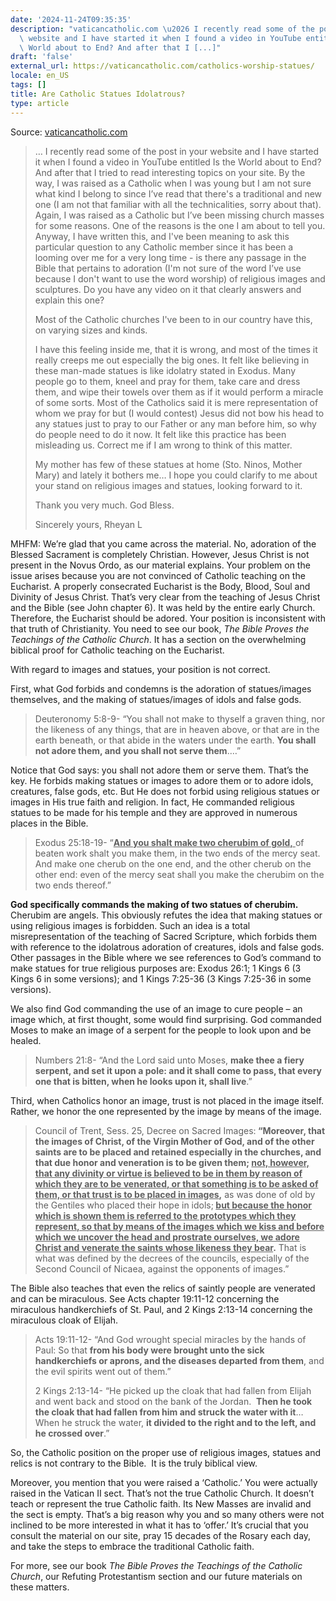 ```yaml
---
date: '2024-11-24T09:35:35'
description: "vaticancatholic.com \u2026 I recently read some of the post in your\
  \ website and I have started it when I found a video in YouTube entitled Is the\
  \ World about to End? And after that I [...]"
draft: 'false'
external_url: https://vaticancatholic.com/catholics-worship-statues/
locale: en_US
tags: []
title: Are Catholic Statues Idolatrous?
type: article
---
```




Source: [vaticancatholic.com](https://vaticancatholic.com/catholics-worship-statues/)

<blockquote>
<p>… I recently read some of the post in your website and I have started it when I found a video in YouTube entitled Is the World about to End? And after that I tried to read interesting topics on your site. By the way, I was raised as a Catholic when I was young but I am not sure what kind I belong to since I’ve read that there's a traditional and new one (I am not that familiar with all the technicalities, sorry about that). Again, I was raised as a Catholic but I’ve been missing church masses for some reasons. One of the reasons is the one I am about to tell you. Anyway, I have written this, and I've been meaning to ask this particular question to any Catholic member since it has been a looming over me for a very long time - is there any passage in the Bible that pertains to adoration (I'm not sure of the word I’ve use because I don't want to use the word worship) of religious images and sculptures. Do you have any video on it that clearly answers and explain this one?</p>
<p>Most of the Catholic churches I've been to in our country have this, on varying sizes and kinds.</p>
<p>I have this feeling inside me, that it is wrong, and most of the times it really creeps me out especially the big ones. It felt like believing in these man-made statues is like idolatry stated in Exodus. Many people go to them, kneel and pray for them, take care and dress them, and wipe their towels over them as if it would perform a miracle of some sorts. Most of the Catholics said it is mere representation of whom we pray for but (I would contest) Jesus did not bow his head to any statues just to pray to our Father or any man before him, so why do people need to do it now. It felt like this practice has been misleading us. Correct me if I am wrong to think of this matter.</p>
<p>My mother has few of these statues at home (Sto. Ninos, Mother Mary) and lately it bothers me… I hope you could clarify to me about your stand on religious images and statues, looking forward to it.</p>
<p>Thank you very much.
God Bless.</p>
<p>Sincerely yours,
Rheyan L</p>
</blockquote>
<p>MHFM: We’re glad that you came across the material. No, adoration of the Blessed Sacrament is completely Christian. However, Jesus Christ is not present in the Novus Ordo, as our material explains. Your problem on the issue arises because you are not convinced of Catholic teaching on the Eucharist. A properly consecrated Eucharist is the Body, Blood, Soul and Divinity of Jesus Christ. That’s very clear from the teaching of Jesus Christ and the Bible (see John chapter 6). It was held by the entire early Church. Therefore, the Eucharist should be adored. Your position is inconsistent with that truth of Christianity. You need to see our book, <em>The Bible Proves the Teachings of the Catholic Church</em>. It has a section on the overwhelming biblical proof for Catholic teaching on the Eucharist.</p>
<p>With regard to images and statues, your position is not correct.</p>
<p>First, what God forbids and condemns is the adoration of statues/images themselves, and the making of statues/images of idols and false gods.</p>

<blockquote>
<p>Deuteronomy 5:8-9- “You shall not make to thyself a graven thing, nor the likeness of any things, that are in heaven above, or that are in the earth beneath, or that abide in the waters under the earth. <strong>You shall not adore them, and you shall not serve them</strong>.…”</p>
</blockquote>
<p>Notice that God says: you shall not adore them or serve them. That’s the key. He forbids making statues or images to adore them or to adore idols, creatures, false gods, etc. But He does not forbid using religious statues or images in His true faith and religion. In fact, He commanded religious statues to be made for his temple and they are approved in numerous places in the Bible.</p>

<blockquote>
<p>Exodus 25:18-19- “<span style="text-decoration: underline;"><strong>And you shalt make two cherubim of gold,</strong> </span>of beaten work shalt you make them, in the two ends of the mercy seat. And make one cherub on the one end, and the other cherub on the other end: even of the mercy seat shall you make the cherubim on the two ends thereof.”</p>
</blockquote>
<p><strong>God specifically commands the making of two statues of cherubim.</strong> Cherubim are angels. This obviously refutes the idea that making statues or using religious images is forbidden. Such an idea is a total misrepresentation of the teaching of Sacred Scripture, which forbids them with reference to the idolatrous adoration of creatures, idols and false gods. Other passages in the Bible where we see references to God’s command to make statues for true religious purposes are: Exodus 26:1; 1 Kings 6 (3 Kings 6 in some versions); and 1 Kings 7:25-36 (3 Kings 7:25-36 in some versions).</p>
<p>We also find God commanding the use of an image to cure people – an image which, at first thought, some would find surprising. God commanded Moses to make an image of a serpent for the people to look upon and be healed.</p>

<blockquote>
<p>Numbers 21:8- “And the Lord said unto Moses, <strong>make thee a fiery serpent, and set it upon a pole: and it shall come to pass, that every one that is bitten, when he looks upon it, shall live</strong>.”</p>
</blockquote>
<p>Third, when Catholics honor an image, trust is not placed in the image itself. Rather, we honor the one represented by the image by means of the image.</p>

<blockquote>
<p>Council of Trent, Sess. 25, Decree on Sacred Images:<strong> “Moreover, that the images of Christ, of the Virgin Mother of God, and of the other saints are to be placed and retained especially in the churches, and that due honor and veneration is to be given them; <span style="text-decoration: underline;">not, however, that any divinity or virtue is believed to be in them by reason of which they are to be venerated, or that something is to be asked of them, or that trust is to be placed in images</span>,</strong> as was done of old by the Gentiles who placed their hope in idols;<strong> <span style="text-decoration: underline;">but because the honor which is shown them is referred to the prototypes which they represent, so that by means of the images which we kiss and before which we uncover the head and prostrate ourselves, we adore Christ and venerate the saints whose likeness they bear</span>.</strong> That is what was defined by the decrees of the councils, especially of the Second Council of Nicaea, against the opponents of images.”</p>
</blockquote>
<p>The Bible also teaches that even the relics of saintly people are venerated and can be miraculous. See Acts chapter 19:11-12 concerning the miraculous handkerchiefs of St. Paul, and 2 Kings 2:13-14 concerning the miraculous cloak of Elijah.</p>

<blockquote>
<p>Acts 19:11-12- “And God wrought special miracles by the hands of Paul: So that <strong>from his body were brought unto the sick handkerchiefs or aprons, and the diseases departed from them</strong>, and the evil spirits went out of them.”</p>
<p>2 Kings 2:13-14- “He picked up the cloak that had fallen from Elijah and went back and stood on the bank of the Jordan.  <strong>Then he took the cloak that had fallen from him and struck the water with it</strong>… When he struck the water, <strong>it divided to the right and to the left, and he crossed over</strong>.”</p>
</blockquote>
<p>So, the Catholic position on the proper use of religious images, statues and relics is not contrary to the Bible.  It is the truly biblical view.</p>
<p>Moreover, you mention that you were raised a ‘Catholic.’ You were actually raised in the Vatican II sect. That’s not the true Catholic Church. It doesn’t teach or represent the true Catholic faith. Its New Masses are invalid and the sect is empty. That’s a big reason why you and so many others were not inclined to be more interested in what it has to ‘offer.’ It’s crucial that you consult the material on our site, pray 15 decades of the Rosary each day, and take the steps to embrace the traditional Catholic faith.</p>
<p>For more, see our book <em>The Bible Proves the Teachings of the Catholic Church</em>, our Refuting Protestantism section and our future materials on these matters.</p>
